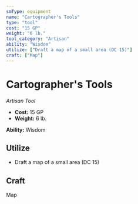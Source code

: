 ```yaml
---
smType: equipment
name: "Cartographer's Tools"
type: "tool"
cost: "15 GP"
weight: "6 lb."
tool_category: "Artisan"
ability: "Wisdom"
utilize: ["Draft a map of a small area (DC 15)"]
craft: ["Map"]
---
```


# Cartographer's Tools
*Artisan Tool*

- **Cost:** 15 GP
- **Weight:** 6 lb.

**Ability:** Wisdom

## Utilize

- Draft a map of a small area (DC 15)

## Craft

Map
